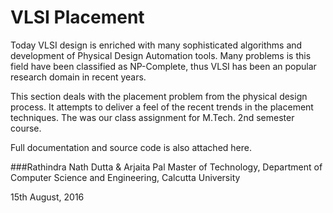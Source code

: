 # VLSI Placement
Today VLSI design is enriched with many sophisticated algorithms and development of Physical Design Automation tools. Many problems is this field have been classified as NP-Complete, thus VLSI has been an popular research domain in recent years.

This section deals with the placement problem from the physical design process. It attempts to deliver a feel of the recent trends in the placement techniques.
The was our class assignment for M.Tech. 2nd semester course.

Full documentation and source code is also attached here.


###Rathindra Nath Dutta & Arjaita Pal
Master of Technology,
Department of Computer Science and Engineering,
Calcutta University

15th August, 2016
